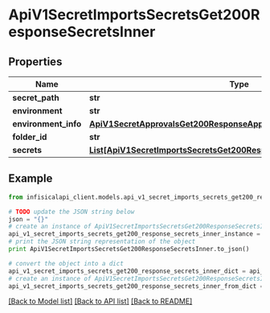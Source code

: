 # ApiV1SecretImportsSecretsGet200ResponseSecretsInner


## Properties
Name | Type | Description | Notes
------------ | ------------- | ------------- | -------------
**secret_path** | **str** |  | 
**environment** | **str** |  | 
**environment_info** | [**ApiV1SecretApprovalsGet200ResponseApprovalsInnerEnvironment**](ApiV1SecretApprovalsGet200ResponseApprovalsInnerEnvironment.md) |  | 
**folder_id** | **str** |  | [optional] 
**secrets** | [**List[ApiV1SecretImportsSecretsGet200ResponseSecretsInnerSecretsInner]**](ApiV1SecretImportsSecretsGet200ResponseSecretsInnerSecretsInner.md) |  | 

## Example

```python
from infisicalapi_client.models.api_v1_secret_imports_secrets_get200_response_secrets_inner import ApiV1SecretImportsSecretsGet200ResponseSecretsInner

# TODO update the JSON string below
json = "{}"
# create an instance of ApiV1SecretImportsSecretsGet200ResponseSecretsInner from a JSON string
api_v1_secret_imports_secrets_get200_response_secrets_inner_instance = ApiV1SecretImportsSecretsGet200ResponseSecretsInner.from_json(json)
# print the JSON string representation of the object
print ApiV1SecretImportsSecretsGet200ResponseSecretsInner.to_json()

# convert the object into a dict
api_v1_secret_imports_secrets_get200_response_secrets_inner_dict = api_v1_secret_imports_secrets_get200_response_secrets_inner_instance.to_dict()
# create an instance of ApiV1SecretImportsSecretsGet200ResponseSecretsInner from a dict
api_v1_secret_imports_secrets_get200_response_secrets_inner_from_dict = ApiV1SecretImportsSecretsGet200ResponseSecretsInner.from_dict(api_v1_secret_imports_secrets_get200_response_secrets_inner_dict)
```
[[Back to Model list]](../README.md#documentation-for-models) [[Back to API list]](../README.md#documentation-for-api-endpoints) [[Back to README]](../README.md)


